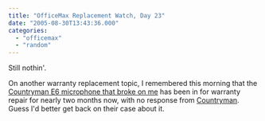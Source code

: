 ```yaml
---
title: "OfficeMax Replacement Watch, Day 23"
date: "2005-08-30T13:43:36.000"
categories: 
  - "officemax"
  - "random"
---
```


Still nothin'.

On another warranty replacement topic, I remembered this morning that the [Countryman E6 microphone that broke on me](http://rmfo-blogs.com/cakeboy/2005/06/06/mr-murphy-works-on-sundays/) has been in for warranty repair for nearly two months now, with no response from [Countryman](http://www.countryman.com/). Guess I'd better get back on their case about it.
